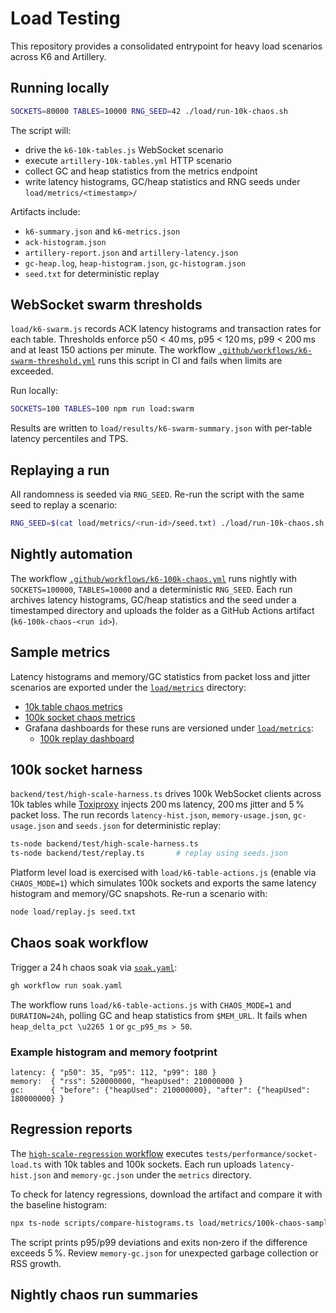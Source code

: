 # Load Testing

This repository provides a consolidated entrypoint for heavy load scenarios across K6 and Artillery.

## Running locally

```bash
SOCKETS=80000 TABLES=10000 RNG_SEED=42 ./load/run-10k-chaos.sh
```

The script will:

- drive the `k6-10k-tables.js` WebSocket scenario
- execute `artillery-10k-tables.yml` HTTP scenario
- collect GC and heap statistics from the metrics endpoint
- write latency histograms, GC/heap statistics and RNG seeds under
  `load/metrics/<timestamp>/`

Artifacts include:

- `k6-summary.json` and `k6-metrics.json`
- `ack-histogram.json`
- `artillery-report.json` and `artillery-latency.json`
- `gc-heap.log`, `heap-histogram.json`, `gc-histogram.json`
- `seed.txt` for deterministic replay

## WebSocket swarm thresholds

`load/k6-swarm.js` records ACK latency histograms and transaction rates for
each table. Thresholds enforce p50 < 40 ms, p95 < 120 ms, p99 < 200 ms and at
least 150 actions per minute. The workflow
[`.github/workflows/k6-swarm-threshold.yml`](../.github/workflows/k6-swarm-threshold.yml)
runs this script in CI and fails when limits are exceeded.

Run locally:

```bash
SOCKETS=100 TABLES=100 npm run load:swarm
```

Results are written to `load/results/k6-swarm-summary.json` with per‑table
latency percentiles and TPS.

## Replaying a run

All randomness is seeded via `RNG_SEED`. Re-run the script with the same seed to replay a scenario:

```bash
RNG_SEED=$(cat load/metrics/<run-id>/seed.txt) ./load/run-10k-chaos.sh
```

## Nightly automation

The workflow [`.github/workflows/k6-100k-chaos.yml`](../.github/workflows/k6-100k-chaos.yml)
runs nightly with `SOCKETS=100000`, `TABLES=10000` and a deterministic
`RNG_SEED`. Each run archives latency histograms, GC/heap statistics and the
seed under a timestamped directory and uploads the folder as a GitHub Actions
artifact (`k6-100k-chaos-<run id>`).

## Sample metrics

Latency histograms and memory/GC statistics from packet loss and jitter scenarios
are exported under the [`load/metrics`](../load/metrics) directory:

- [10k table chaos metrics](../load/metrics/10k-chaos-sample)
- [100k socket chaos metrics](../load/metrics/100k-chaos-sample)
- Grafana dashboards for these runs are versioned under [`load/metrics`](../load/metrics):
  - [100k replay dashboard](../load/metrics/grafana-100k-replay.json)

## 100k socket harness

`backend/test/high-scale-harness.ts` drives 100k WebSocket clients across
10k tables while [Toxiproxy](https://github.com/Shopify/toxiproxy) injects
200 ms latency, 200 ms jitter and 5 % packet loss. The run records
`latency-hist.json`, `memory-usage.json`, `gc-usage.json` and `seeds.json` for
deterministic replay:

```bash
ts-node backend/test/high-scale-harness.ts
ts-node backend/test/replay.ts       # replay using seeds.json
```

Platform level load is exercised with `load/k6-table-actions.js` (enable via `CHAOS_MODE=1`) which
simulates 100k sockets and exports the same latency histogram and memory/GC
snapshots. Re-run a scenario with:

```bash
node load/replay.js seed.txt
```

## Chaos soak workflow

Trigger a 24 h chaos soak via [`soak.yaml`](../.github/workflows/soak.yaml):

```bash
gh workflow run soak.yaml
```

The workflow runs `load/k6-table-actions.js` with `CHAOS_MODE=1` and `DURATION=24h`,
polling GC and heap statistics from `$MEM_URL`. It fails when
`heap_delta_pct \u2265 1` or `gc_p95_ms > 50`.

### Example histogram and memory footprint

```
latency: { "p50": 35, "p95": 112, "p99": 180 }
memory:  { "rss": 520000000, "heapUsed": 210000000 }
gc:      { "before": {"heapUsed": 210000000}, "after": {"heapUsed": 180000000} }
```

## Regression reports

The [`high-scale-regression` workflow](../.github/workflows/high-scale-regression.yml)
executes `tests/performance/socket-load.ts` with 10k tables and 100k sockets.
Each run uploads `latency-hist.json` and `memory-gc.json` under the `metrics`
directory.

To check for latency regressions, download the artifact and compare it with the
baseline histogram:

```bash
npx ts-node scripts/compare-histograms.ts load/metrics/100k-chaos-sample <metrics-dir>
```

The script prints p95/p99 deviations and exits non‑zero if the difference exceeds
5 %. Review `memory-gc.json` for unexpected garbage collection or RSS growth.

## Nightly chaos run summaries

<!-- CHAOS_SUMMARY -->

